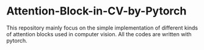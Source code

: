 # Attention-Block-in-CV-by-Pytorch
This repository mainly focus on the simple implementation of different kinds of attention blocks used in computer vision. All the codes are written with pytorch.
